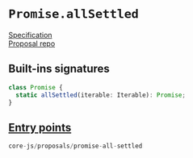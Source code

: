 # `Promise.allSettled`
[Specification](https://tc39.es/proposal-promise-allSettled/)\
[Proposal repo](https://github.com/tc39/proposal-promise-allSettled)

## Built-ins signatures
```ts
class Promise {
  static allSettled(iterable: Iterable): Promise;
}
```

## [Entry points]({docs-version}/docs/usage#h-entry-points)
```ts
core-js/proposals/promise-all-settled
```
